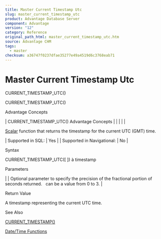 ```yaml
---
title: Master Current Timestamp Utc
slug: master_current_timestamp_utc
product: Advantage Database Server
component: Advantage
version: "12"
category: Reference
original_path_html: master_current_timestamp_utc.htm
source: Advantage CHM
tags:
  - master
checksum: a36747f0237dfae35277e49a4519d6c3768eab71
---
```


# Master Current Timestamp Utc

CURRENT\_TIMESTAMP\_UTC()

CURRENT\_TIMESTAMP\_UTC()

Advantage Concepts

| CURRENT\_TIMESTAMP\_UTC()  Advantage Concepts |  |  |  |  |

[Scalar](master_supported_scalar_functions.md) function that returns the timestamp for the current UTC (GMT) time.

| Supported in SQL: | Yes |
| Supported in Navigational: | No |

Syntax

CURRENT\_TIMESTAMP\_UTC([ <nPrecision> ]) à timestamp

Parameters

| <nPrecision> | Optional parameter to specify the precision of the fractional portion of seconds returned.  <nPrecision> can be a value from 0 to 3. |

Return Value

A timestamp representing the current UTC time.

See Also

[CURRENT\_TIMESTAMP()](master_current_timestamp.md)

[Date/Time Functions](master_date_time_functions.md)
